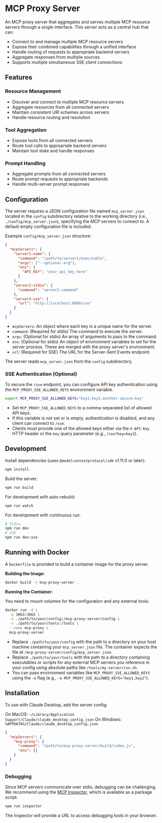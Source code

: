 # MCP Proxy Server

An MCP proxy server that aggregates and serves multiple MCP resource servers through a single interface. This server acts as a central hub that can:

- Connect to and manage multiple MCP resource servers
- Expose their combined capabilities through a unified interface
- Handle routing of requests to appropriate backend servers
- Aggregate responses from multiple sources
- Supports multiple simultaneous SSE client connections

## Features

### Resource Management
- Discover and connect to multiple MCP resource servers
- Aggregate resources from all connected servers
- Maintain consistent URI schemes across servers
- Handle resource routing and resolution

### Tool Aggregation
- Expose tools from all connected servers
- Route tool calls to appropriate backend servers
- Maintain tool state and handle responses

### Prompt Handling
- Aggregate prompts from all connected servers
- Route prompt requests to appropriate backends
- Handle multi-server prompt responses

## Configuration

The server requires a JSON configuration file named `mcp_server.json` located in the `config` subdirectory relative to the working directory (i.e., `./config/mcp_server.json`), specifying the MCP servers to connect to. A default empty configuration file is included.

Example `config/mcp_server.json` structure:
```json
{
  "mcpServers": {
    "server1-name": {
      "command": "/path/to/server1/executable",
      "args": ["--optional-arg"],
      "env": {
        "API_KEY": "your_api_key_here"
      }
    },
    "server2-stdio": {
      "command": "server2-command"
    },
    "server3-sse": {
      "url": "http://localhost:8080/sse"
    }
  }
}
```

-   `mcpServers`: An object where each key is a unique name for the server.
-   `command`: (Required for stdio) The command to execute the server.
-   `args`: (Optional for stdio) An array of arguments to pass to the command.
-   `env`: (Optional for stdio) An object of environment variables to set for the server process. These are merged with the proxy server's environment.
-   `url`: (Required for SSE) The URL for the Server-Sent Events endpoint.

The server reads `mcp_server.json` from the `config` subdirectory.

### SSE Authentication (Optional)

To secure the `/sse` endpoint, you can configure API key authentication using the `MCP_PROXY_SSE_ALLOWED_KEYS` environment variable.

```bash
export MCP_PROXY_SSE_ALLOWED_KEYS="key1,key2,another-secure-key"
```

- Set `MCP_PROXY_SSE_ALLOWED_KEYS` to a comma-separated list of allowed API keys.
- If this variable is not set or is empty, authentication is disabled, and any client can connect to `/sse`.
- Clients must provide one of the allowed keys either via the `X-API-Key` HTTP header or the `key` query parameter (e.g., `/sse?key=key1`).

## Development

Install dependencies (uses `@modelcontextprotocol/sdk` v1.11.0 or later):
```bash
npm install
```

Build the server:
```bash
npm run build
```

For development with auto-rebuild:
```bash
npm run watch
```

For development with continuous run:
```bash
# Stdio
npm run dev
# SSE
npm run dev:sse
```

## Running with Docker

A `Dockerfile` is provided to build a container image for the proxy server.

**Building the Image:**

```bash
docker build -t mcp-proxy-server .
```

**Running the Container:**

You need to mount volumes for the configuration and any external tools:

```bash
docker run -d \
  -p 3663:3663 \
  -v ./path/to/your/config:/mcp-proxy-server/config \
  -v ./path/to/your/tools:/tools \
  --name mcp-proxy \
  mcp-proxy-server
```

- Replace `./path/to/your/config` with the path to a directory on your host machine containing your `mcp_server.json` file. The container expects the file at `/mcp-proxy-server/config/mcp_server.json`.
- Replace `./path/to/your/tools` with the path to a directory containing executables or scripts for any external MCP servers you reference in your config using absolute paths like `/tools/my-server/run.sh`.
- You can pass environment variables like `MCP_PROXY_SSE_ALLOWED_KEYS` using the `-e` flag (e.g., `-e MCP_PROXY_SSE_ALLOWED_KEYS="key1,key2"`).

## Installation

To use with Claude Desktop, add the server config:

On MacOS: `~/Library/Application Support/Claude/claude_desktop_config.json`
On Windows: `%APPDATA%/Claude/claude_desktop_config.json`

```json
{
  "mcpServers": {
    "mcp-proxy": {
      "command": "/path/to/mcp-proxy-server/build/index.js",
      "env": {}
    }
  }
}
```

### Debugging

Since MCP servers communicate over stdio, debugging can be challenging. We recommend using the [MCP Inspector](https://github.com/modelcontextprotocol/inspector), which is available as a package script:

```bash
npm run inspector
```

The Inspector will provide a URL to access debugging tools in your browser.
